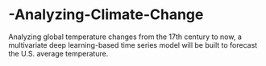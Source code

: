 # -Analyzing-Climate-Change
Analyzing global temperature changes from the 17th century to now, a multivariate deep learning-based time series model will be built to forecast the U.S. average temperature.
